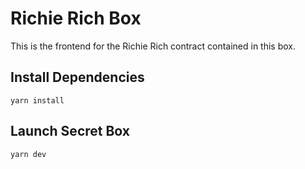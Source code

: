 # Richie Rich Box

This is the frontend for the Richie Rich contract contained in this box.

## Install Dependencies

```
yarn install
```

## Launch Secret Box

```
yarn dev
```

